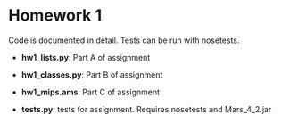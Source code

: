 # Homework 1
Code is documented in detail. Tests can be run with nosetests.

* **hw1_lists.py**: Part A of assignment

* **hw1_classes.py**: Part B of assignment

* **hw1_mips.ams**: Part C of assignment

* **tests.py**: tests for assignment. Requires nosetests and Mars\_4\_2.jar

